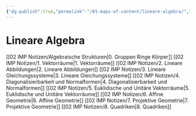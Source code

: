 ```yaml
---
{"dg-publish":true,"permalink":"/01-maps-of-content/lineare-algebra/","dgHomeLink":true,"dgPassFrontmatter":false}
---
```


# Lineare Algebra

[[02 IMP Notizen/Algebraische Strukturen|0. Gruppen Ringe Körper]]
[[02 IMP Notizen/1. Vektorräume|1. Vektorräume]] 
[[02 IMP Notizen/2. Lineare Abbildungen|2. Lineare Abbildungen]]
[[02 IMP Notizen/3. Lineare Gleichungssysteme|3. Lineare Gleichungssysteme]]
[[02 IMP Notizen/4. Diagonalisierbarkeit und Normalformen|4. Diagonalisierbarkeit und Normalformen]]
[[02 IMP Notizen/5. Euklidische und Unitäre Vektorräume|5. Euklidische und Unitäre Vektorräume]]
[[02 IMP Notizen/6. Affine Geometrie|6. Affine Geometrie]]
[[02 IMP Notizen/7. Projektive Geometrie|7. Projektive Geometrie]]
[[02 IMP Notizen/8. Quadriken|8. Quadriken]]